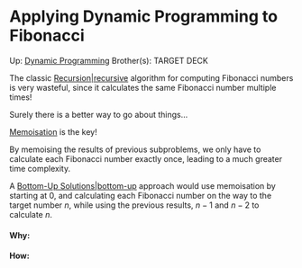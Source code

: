 # Applying Dynamic Programming to Fibonacci

Up: [Dynamic Programming](dynamic_programming)
Brother(s):
TARGET DECK

The classic [Recursion|recursive](recursion|recursive) algorithm for computing Fibonacci numbers is very wasteful, since it calculates the same Fibonacci number multiple times!

Surely there is a better way to go about things...

[Memoisation](memoisation) is the key!

By memoising the results of previous subproblems, we only have to calculate each Fibonacci number exactly once, leading to a much greater time complexity.

A [Bottom-Up Solutions|bottom-up](bottom-up_solutions|bottom-up) approach would use memoisation by starting at 0, and calculating each Fibonacci number on the way to the target number $n$, while using the previous results, $n-1$ and $n-2$ to calculate $n$.































#### Why:
#### How:









